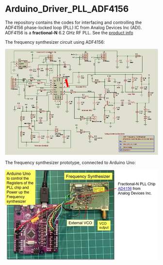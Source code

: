 # Arduino_Driver_PLL_ADF4156
The repository contains the codes for interfacing and controlling the ADF4156 phase-locked loop (PLL) IC from Analog Devices Inc (ADI).
ADF4156 is a **fractional-N** 6.2 GHz RF PLL. See the [product info](https://www.analog.com/en/products/adf4156.html)

The frequency synthesizer circuit using ADF4156: 

![schematic](./ADF4156_PLL.jpg)

The frequency synthesizer prototype, connected to Arduino Uno:

![Setup](./ADF4156_PLL_Setup.jpg)
